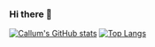 ### Hi there 👋

[![Callum's GitHub stats](https://github-readme-stats.vercel.app/api?username=CalMorris)](https://github.com/CalMorris/github-readme-stats)
[![Top Langs](https://github-readme-stats.vercel.app/api/top-langs/?username=CalMorris&layout=compact)](https://github.com/calMorris/github-readme-stats)

